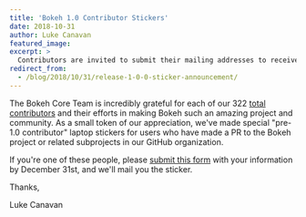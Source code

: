 ```yaml
---
title: 'Bokeh 1.0 Contributor Stickers'
date: 2018-10-31
author: Luke Canavan
featured_image:
excerpt: >
  Contributors are invited to submit their mailing addresses to receive a special gift.
redirect_from:
  - /blog/2018/10/31/release-1-0-0-sticker-announcement/
---
```


The Bokeh Core Team is incredibly grateful for each of our 322 [total contributors](https://github.com/bokeh/bokeh/graphs/contributors) and their efforts
in making Bokeh such an amazing project and community. As a small token of our appreciation, we've
made special "pre-1.0 contributor" laptop stickers for users who have made a PR to the Bokeh project
or related subprojects in our GitHub organization.

If you're one of these people, please [submit this
form](https://docs.google.com/forms/d/1vVL-fbk4wgkzTw9N5ywNBgUqyGIGsho53EpZHSs2vYk/) with your
information by December 31st, and we'll mail you the sticker.

Thanks,

Luke Canavan
